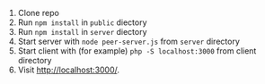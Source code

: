 1. Clone repo
2. Run `npm install` in `public` diectory
3. Run `npm install` in `server` diectory
4. Start server with `node peer-server.js` from `server` directory
5. Start client with (for example) `php -S localhost:3000` from client directory
4. Visit [http://localhost:3000/](http://localhost:3000/).